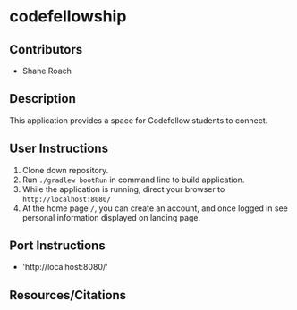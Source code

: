 # codefellowship

## Contributors
- Shane Roach

## Description
This application provides a space for Codefellow students to connect.

## User Instructions
1. Clone down repository.
2. Run `./gradlew bootRun` in command line to build application.
3. While the application is running, direct your browser to `http://localhost:8080/`
4. At the home page `/`, you can create an account, and once logged in see personal information displayed on landing page.


## Port Instructions

- 'http://localhost:8080/'

## Resources/Citations
